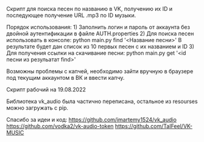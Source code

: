 Скрипт для поиска песен по названию в VK, получению их ID и последующее получение URL .mp3 по ID музыки.

Порядок использования:
    1) Заполнить логин и пароль от аккаунта без двойной аутентификации в файле AUTH.properties
    2) Для поиска песен использовать в консоле: python main.py find '<Название песни>'
    В результате будет дан список из 10 первых песен с их названием и ID
    3) Для получения ссылки на скачивание песни: python main.py get '<id песни из резульатат find>'

Возможны проблемы с капчей, необходимо зайти вручную в браузере под текущим аккаунтом в ВК и ввести капчу.

Скрипт рабочий на 19.08.2022 

Библиотека vk_audio была частично переписана, остальное из resourses можно загружать с pip.

Спасибо за идеи и код:
https://github.com/imartemy1524/vk_audio
https://github.com/vodka2/vk-audio-token
https://github.com/TaIFeel/VK-MUSIC